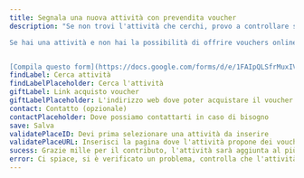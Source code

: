 ```yaml
---
title: Segnala una nuova attività con prevendita voucher
description: "Se non trovi l'attività che cerchi, provo a controllare su google maps il nome corretto.

Se hai una attività e non hai la possibilità di offrire vouchers online, stiamo cercando una soluzione anche per questo.


[Compila questo form](https://docs.google.com/forms/d/e/1FAIpQLSfrMuxIVvACmOjhjfJTrZKMpofblTBczNJ-2_IPTNB6aeiVCQ/viewform), ti contatteremo appena avremo individuato la scelta migliore"
findLabel: Cerca attività
findLabelPlaceholder: Cerca l'attività
giftLabel: Link acquisto voucher
giftLabelPlaceholder: L'indirizzo web dove poter acquistare il voucher
contact: Contatto (opzionale)
contactPlaceholder: Dove possiamo contattarti in caso di bisogno
save: Salva
validatePlaceID: Devi prima selezionare una attività da inserire
validatePlaceURL: Inserisci la pagina dove l'attività propone dei voucher
sucess: Grazie mille per il contributo, l'attività sarà aggiunta al più presto
error: Ci spiace, si è verificato un problema, controlla che l'attività non sia già presente
---
```

